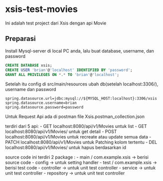 # xsis-test-movies
Ini adalah test project dari Xsis dengan api Movie

## Preparasi
Install Mysql-server di local PC anda, lalu buat database, username, dan password
```sql
CREATE DATABASE xsis;
CREATE USER 'brian'@'localhost' IDENTIFIED BY 'password';
GRANT ALL PRIVILEGES ON *.* TO 'brian'@'localhost';
```

Setelah itu config di src/main/resources ubah db(setelah localhost:3306/), username dan password 
```
spring.datasource.url=jdbc:mysql://${MYSQL_HOST:localhost}:3306/xsis
spring.datasource.username=brian
spring.datasource.password=password
```
Untuk Request Api ada di postman file Xsis.postman_collection.json

terdiri dari 5 api:
    - GET localhost:8080/api/v1/Movies untuk list
    - GET localhost:8080/api/v1/Movies/<id> untuk get detail
    - POST localhost:8080/api/v1/Movies untuk recreate atau update semua data
    - PATCH localhost:8080/api/v1/Movies untuk Patching kolom tertentu
    - DEL localhost:8080/api/v1/Movies/<id> untuk hapus berdasarkan id

source code ini terdiri 2 package :
    - main / com.example.xsis -> berisi source code 
        - config -> untuk setting handler
    - test / com.example.xsis -> berisi test code
        - controller -> untuk unit test controller
        - service -> untuk unit test controller
        - repository -> untuk unit test controller
